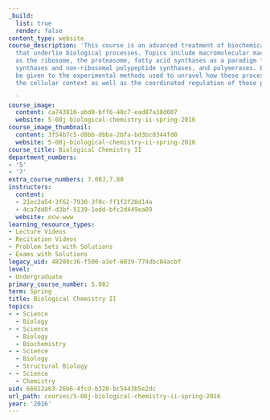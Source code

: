 ```yaml
---
_build:
  list: true
  render: false
content_type: website
course_description: 'This course is an advanced treatment of biochemical mechanisms
  that underlie biological processes. Topics include macromolecular machines such
  as the ribosome, the proteasome, fatty acid synthases as a paradigm for polyketide
  synthases and non-ribosomal polypeptide synthases, and polymerases. Emphasis will
  be given to the experimental methods used to unravel how these processes fit into
  the cellular context as well as the coordinated regulation of these processes.

  '
course_image:
  content: ca743816-abd0-bff6-48c7-ead87a38d087
  website: 5-08j-biological-chemistry-ii-spring-2016
course_image_thumbnail:
  content: 3f54b7c5-d8bb-dbba-2bfa-bd3bc0344fd0
  website: 5-08j-biological-chemistry-ii-spring-2016
course_title: Biological Chemistry II
department_numbers:
- '5'
- '7'
extra_course_numbers: 7.08J,7.80
instructors:
  content:
  - 21ec2a54-3f62-7930-3f0c-ff1f2f28d14a
  - 4ca7dd0f-d3bf-5139-1edd-bfc2d449ea89
  website: ocw-www
learning_resource_types:
- Lecture Videos
- Recitation Videos
- Problem Sets with Solutions
- Exams with Solutions
legacy_uid: 48209c36-f500-a3ef-6039-774dbc84acbf
level:
- Undergraduate
primary_course_number: 5.08J
term: Spring
title: Biological Chemistry II
topics:
- - Science
  - Biology
- - Science
  - Biology
  - Biochemistry
- - Science
  - Biology
  - Structural Biology
- - Science
  - Chemistry
uid: 66612a63-26b6-4fcd-b320-bc5443b5e2dc
url_path: courses/5-08j-biological-chemistry-ii-spring-2016
year: '2016'
---
```

